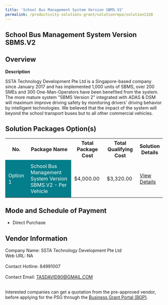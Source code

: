 ```yaml
---
title: 'School Bus Management System Version SBMS.V2'
permalink: /productivity-solutions-grant/solutionrepo/solution1328
---
```


## School Bus Management System Version SBMS.V2

## Overview

**Description**

SSTA Technology Development Pte Ltd is a Singapore-based company since January 2017 and has implemented 1,000 units of SBMS, over 200 SMEs and 300 One-Man-Operators have been benefited from the system. The more mature system "SBMS Version 2" integrated with ADAS & DSM will maximum improve driving safety by monitoring drivers' driving behavior by intelligent technologies. We believed that the impact of the system will beyond the school transport buses but to all other commercial vehicles.

## Solution Packages Option(s)

<table>
<tr>
<th><b>No.</b></th>
<th><b>Package Name</b></th>
<th><b>Total Package Cost</b></th>
<th><b>Total Qualifying Cost</b></th>
<th><b>Solution Details</b></th>
</tr>
<tr>
<td style='padding: 10px; background-color: #037E8A; color: #FFFFFF;'>Option 1</td>
<td style='padding: 10px; background-color: #037E8A; color: #FFFFFF;'>School Bus Management System Version SBMS.V2 - Per Vehicle</td>
<td style='padding: 10px;'>$4,000.00</td>
<td style='padding: 10px;'>$3,320.00</td>
<td style='padding: 10px;'><a href='/images/psg/SSTA_SchoolBusManagement_DesensitisedPart1.pdf' target='_blank'>View Details</a></td>
</tr>
</table>

## Mode and Schedule of Payment

 - Direct Purchase

## Vendor Information

 Company Name: SSTA Technology Development Pte Ltd<br>Web URL: NA <br><br>Contact Hotline: 84991007 <br><br>Contact Email: TASDAVID90@GMAIL.COM <br><br>

Interested companies can get a quotation from the pre-approved vendor, before applying for the PSG through the <a href='https://www.businessgrants.gov.sg/' target='_blank' rel='noopener'>Business Grant Portal (BGP)</a>.

<script src="/jquery/resize-tables.js"></script>

